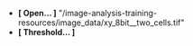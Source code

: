 - **[ Open... ]** "/image-analysis-training-resources/image_data/xy_8bit__two_cells.tif"
- **[ Threshold... ]**
